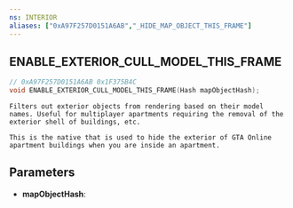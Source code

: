 ```yaml
---
ns: INTERIOR
aliases: ["0xA97F257D0151A6AB","_HIDE_MAP_OBJECT_THIS_FRAME"]
---
```

## ENABLE_EXTERIOR_CULL_MODEL_THIS_FRAME

```c
// 0xA97F257D0151A6AB 0x1F375B4C
void ENABLE_EXTERIOR_CULL_MODEL_THIS_FRAME(Hash mapObjectHash);
```

```
Filters out exterior objects from rendering based on their model names. Useful for multiplayer apartments requiring the removal of the exterior shell of buildings, etc.

This is the native that is used to hide the exterior of GTA Online apartment buildings when you are inside an apartment.
```

## Parameters
* **mapObjectHash**: 

